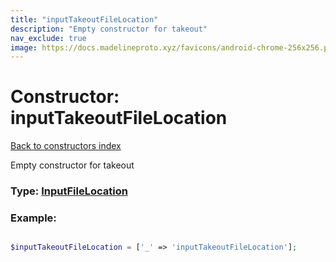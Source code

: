 ```yaml
---
title: "inputTakeoutFileLocation"
description: "Empty constructor for takeout"
nav_exclude: true
image: https://docs.madelineproto.xyz/favicons/android-chrome-256x256.png
---
```

# Constructor: inputTakeoutFileLocation  
[Back to constructors index](/API_docs/constructors/index.html)



Empty constructor for takeout




### Type: [InputFileLocation](/API_docs/types/InputFileLocation.html)


### Example:

```php

$inputTakeoutFileLocation = ['_' => 'inputTakeoutFileLocation'];
```  

